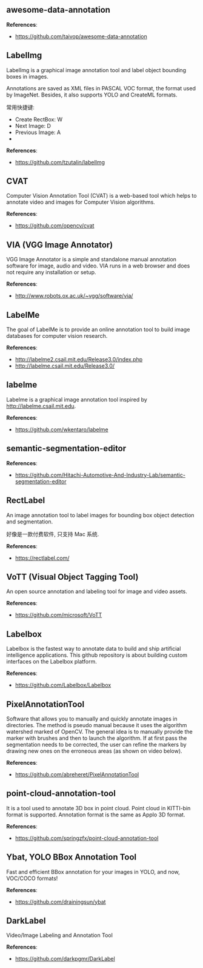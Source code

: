 ## awesome-data-annotation
**References**:
- https://github.com/taivop/awesome-data-annotation


## LabelImg
LabelImg is a graphical image annotation tool and label object bounding boxes in images.

Annotations are saved as XML files in PASCAL VOC format, the format used by ImageNet. Besides, it also supports YOLO and CreateML formats.

常用快捷键:
- Create RectBox: W 
- Next Image: D
- Previous Image: A
- 
**References**:
- https://github.com/tzutalin/labelImg


## CVAT
Computer Vision Annotation Tool (CVAT) is a web-based tool which helps to annotate video and images for Computer Vision algorithms.

**References**:
- https://github.com/opencv/cvat


## VIA (VGG Image Annotator)
VGG Image Annotator is a simple and standalone manual annotation software for image, audio and video. VIA runs in a web browser and does not require any installation or setup. 

**References**:
- http://www.robots.ox.ac.uk/~vgg/software/via/


## LabelMe
The goal of LabelMe is to provide an online annotation tool to build image databases for computer vision research. 

**References**:
- http://labelme2.csail.mit.edu/Release3.0/index.php
- http://labelme.csail.mit.edu/Release3.0/


## labelme
Labelme is a graphical image annotation tool inspired by http://labelme.csail.mit.edu.

**References**:
- https://github.com/wkentaro/labelme


## semantic-segmentation-editor
**References**:
- https://github.com/Hitachi-Automotive-And-Industry-Lab/semantic-segmentation-editor


## RectLabel
An image annotation tool to label images for bounding box object detection and segmentation.

好像是一款付费软件, 只支持 Mac 系统.

**References**:
- https://rectlabel.com/


## VoTT (Visual Object Tagging Tool)
An open source annotation and labeling tool for image and video assets.

**References**:
- https://github.com/microsoft/VoTT


## Labelbox
Labelbox is the fastest way to annotate data to build and ship artificial intelligence applications. This github repository is about building custom interfaces on the Labelbox platform.

**References**:
- https://github.com/Labelbox/Labelbox


## PixelAnnotationTool
Software that allows you to manually and quickly annotate images in directories. The method is pseudo manual because it uses the algorithm watershed marked of OpenCV. The general idea is to manually provide the marker with brushes and then to launch the algorithm. If at first pass the segmentation needs to be corrected, the user can refine the markers by drawing new ones on the erroneous areas (as shown on video below).

**References**:
- https://github.com/abreheret/PixelAnnotationTool


## point-cloud-annotation-tool
It is a tool used to annotate 3D box in point cloud. Point cloud in KITTI-bin format is supported. Annotation format is the same as Applo 3D format.

**References**:
- https://github.com/springzfx/point-cloud-annotation-tool


## Ybat, YOLO BBox Annotation Tool
Fast and efficient BBox annotation for your images in YOLO, and now, VOC/COCO formats!

**References**:
- https://github.com/drainingsun/ybat


## DarkLabel
Video/Image Labeling and Annotation Tool

**References**:
- https://github.com/darkpgmr/DarkLabel


